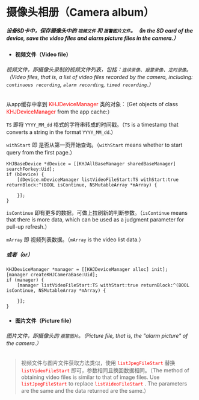 # 摄像头相册（Camera album）



##### 设备SD卡中，保存摄像头中的 `视频文件` 和 `报警图片文件`。（In the SD card of the device, save the video files and alarm picture files in the camera.）

- ####  视频文件（Video file）

###### 视频文件，即摄像头录制的视频文件列表，包括：`连续录像`、`报警录像`、`定时录像`。（Video files, that is, a list of video files recorded by the camera, including: `continuous recording`, `alarm recording`, `timed recording`.）

从app缓存中拿到 <font color=red>KHJDeviceManager </font>类的对象：（Get objects of class <font color=red>KHJDeviceManager </font>  from the app cache:）

`TS` 即将 `YYYY_MM_dd` 格式的字符串转成的时间戳。（`TS` is a timestamp that converts a string in the format `YYYY_MM_dd`.）

`withStart` 即 是否从第一页开始查询。（`withStart` means whether to start query from the first page.）

```
KHJBaseDevice *dDevice = [[KHJAllBaseManager sharedBaseManager] searchForkey:Uid];
if (bDevice) {
	[dDevice.mDeviceManager listVideoFileStart:TS withStart:true returnBlock:^(BOOL isContinue, NSMutableArray *mArray) {
	
	}];
}
```

`isContinue` 即有更多的数据，可做上拉刷新的判断参数。（`isContinue` means that there is more data, which can be used as a judgment parameter for pull-up refresh.）

`mArray` 即 视频列表数据。（`mArray` is the video list data.）

##### 或者（or）

```
KHJDeviceManager *manager = [[KHJDeviceManager alloc] init];
[manager createKHJCameraBase:Uid];
if (manager) {
	[manager listVideoFileStart:TS withStart:true returnBlock:^(BOOL isContinue, NSMutableArray *mArray) {
	
	}];
}
```

- #### 图片文件（Picture file）

###### 图片文件，即摄像头的 `报警图片`。（Picture file, that is, the "alarm picture" of the camera.）

> 视频文件与图片文件获取方法类似，使用 <font color=red>`listJpegFileStart`</font> 替换 <font color=red>`listVideoFileStart` </font> 即可，参数相同且换回数据相同。（The method of obtaining video files is similar to that of image files. Use  <font color=red>`listJpegFileStart`</font> to replace  <font color=red>`listVideoFileStart`</font> . The parameters are the same and the data returned are the same.）















